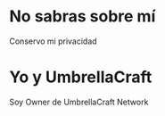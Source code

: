 # No sabras sobre mí
Conservo mi privacidad

# Yo y UmbrellaCraft
Soy Owner de UmbrellaCraft Network

